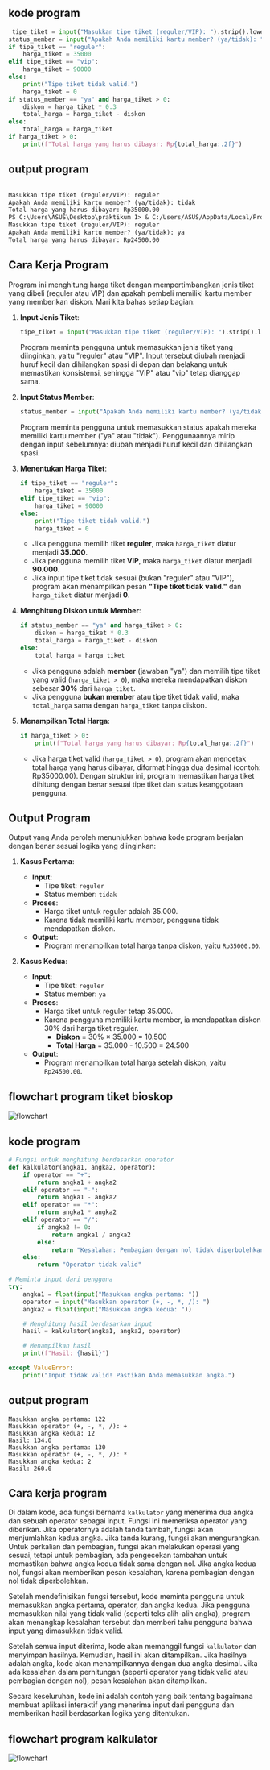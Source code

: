 ## kode program 
```python
 tipe_tiket = input("Masukkan tipe tiket (reguler/VIP): ").strip().lower()
status_member = input("Apakah Anda memiliki kartu member? (ya/tidak): ").strip().lower()
if tipe_tiket == "reguler":
    harga_tiket = 35000
elif tipe_tiket == "vip":
    harga_tiket = 90000
else:
    print("Tipe tiket tidak valid.")
    harga_tiket = 0
if status_member == "ya" and harga_tiket > 0:
    diskon = harga_tiket * 0.3
    total_harga = harga_tiket - diskon
else:
    total_harga = harga_tiket
if harga_tiket > 0:
    print(f"Total harga yang harus dibayar: Rp{total_harga:.2f}")
```

## output program
```markdown

Masukkan tipe tiket (reguler/VIP): reguler
Apakah Anda memiliki kartu member? (ya/tidak): tidak
Total harga yang harus dibayar: Rp35000.00
PS C:\Users\ASUS\Desktop\praktikum 1> & C:/Users/ASUS/AppData/Local/Programs/Python/Python313/python.exe "c:/Users/ASUS/Desktop/praktikum 1/bioskop.py"
Masukkan tipe tiket (reguler/VIP): reguler
Apakah Anda memiliki kartu member? (ya/tidak): ya
Total harga yang harus dibayar: Rp24500.00

```

## Cara Kerja Program
Program ini menghitung harga tiket dengan mempertimbangkan jenis tiket yang dibeli (reguler atau VIP) dan apakah pembeli memiliki kartu member yang memberikan diskon. Mari kita bahas setiap bagian:

1. **Input Jenis Tiket**:
   ```python
   tipe_tiket = input("Masukkan tipe tiket (reguler/VIP): ").strip().lower()
   ```
   Program meminta pengguna untuk memasukkan jenis tiket yang diinginkan, yaitu "reguler" atau "VIP". Input tersebut diubah menjadi huruf kecil dan dihilangkan spasi di depan dan belakang untuk memastikan konsistensi, sehingga "VIP" atau "vip" tetap dianggap sama.

2. **Input Status Member**:
   ```python
   status_member = input("Apakah Anda memiliki kartu member? (ya/tidak): ").strip().lower()
   ```
   Program meminta pengguna untuk memasukkan status apakah mereka memiliki kartu member ("ya" atau "tidak"). Penggunaannya mirip dengan input sebelumnya: diubah menjadi huruf kecil dan dihilangkan spasi.

3. **Menentukan Harga Tiket**:
   ```python
   if tipe_tiket == "reguler":
       harga_tiket = 35000
   elif tipe_tiket == "vip":
       harga_tiket = 90000
   else:
       print("Tipe tiket tidak valid.")
       harga_tiket = 0
   ```
   - Jika pengguna memilih tiket **reguler**, maka `harga_tiket` diatur menjadi **35.000**.
   - Jika pengguna memilih tiket **VIP**, maka `harga_tiket` diatur menjadi **90.000**.
   - Jika input tipe tiket tidak sesuai (bukan "reguler" atau "VIP"), program akan menampilkan pesan **"Tipe tiket tidak valid."** dan `harga_tiket` diatur menjadi **0**.

4. **Menghitung Diskon untuk Member**:
   ```python
   if status_member == "ya" and harga_tiket > 0:
       diskon = harga_tiket * 0.3
       total_harga = harga_tiket - diskon
   else:
       total_harga = harga_tiket
   ```
   - Jika pengguna adalah **member** (jawaban "ya") dan memilih tipe tiket yang valid (`harga_tiket > 0`), maka mereka mendapatkan diskon sebesar **30%** dari `harga_tiket`.
   - Jika pengguna **bukan member** atau tipe tiket tidak valid, maka `total_harga` sama dengan `harga_tiket` tanpa diskon.

5. **Menampilkan Total Harga**:
   ```python
   if harga_tiket > 0:
       print(f"Total harga yang harus dibayar: Rp{total_harga:.2f}")
   ```
   - Jika harga tiket valid (`harga_tiket > 0`), program akan mencetak total harga yang harus dibayar, diformat hingga dua desimal (contoh: Rp35000.00).
Dengan struktur ini, program memastikan harga tiket dihitung dengan benar sesuai tipe tiket dan status keanggotaan pengguna.

## Output Program 
Output yang Anda peroleh menunjukkan bahwa kode program berjalan dengan benar sesuai logika yang diinginkan:

1. **Kasus Pertama**:
   - **Input**:
     - Tipe tiket: `reguler`
     - Status member: `tidak`
   - **Proses**:
     - Harga tiket untuk reguler adalah 35.000.
     - Karena tidak memiliki kartu member, pengguna tidak mendapatkan diskon.
   - **Output**:
     - Program menampilkan total harga tanpa diskon, yaitu `Rp35000.00`.

2. **Kasus Kedua**:
   - **Input**:
     - Tipe tiket: `reguler`
     - Status member: `ya`
   - **Proses**:
     - Harga tiket untuk reguler tetap 35.000.
     - Karena pengguna memiliki kartu member, ia mendapatkan diskon 30% dari harga tiket reguler.
       - **Diskon** = 30% × 35.000 = 10.500
       - **Total Harga** = 35.000 - 10.500 = 24.500
   - **Output**:
     - Program menampilkan total harga setelah diskon, yaitu `Rp24500.00`.

## flowchart program tiket bioskop
 ![flowchart](Flowchartbioskop.png)

 
## kode program 
```python
# Fungsi untuk menghitung berdasarkan operator
def kalkulator(angka1, angka2, operator):
    if operator == "+":
        return angka1 + angka2
    elif operator == "-":
        return angka1 - angka2
    elif operator == "*":
        return angka1 * angka2
    elif operator == "/":
        if angka2 != 0:
            return angka1 / angka2
        else:
            return "Kesalahan: Pembagian dengan nol tidak diperbolehkan"
    else:
        return "Operator tidak valid"

# Meminta input dari pengguna
try:
    angka1 = float(input("Masukkan angka pertama: "))
    operator = input("Masukkan operator (+, -, *, /): ")
    angka2 = float(input("Masukkan angka kedua: "))

    # Menghitung hasil berdasarkan input
    hasil = kalkulator(angka1, angka2, operator)

    # Menampilkan hasil
    print(f"Hasil: {hasil}")

except ValueError:
    print("Input tidak valid! Pastikan Anda memasukkan angka.")
 ```

## output program
```
Masukkan angka pertama: 122
Masukkan operator (+, -, *, /): +
Masukkan angka kedua: 12
Hasil: 134.0
Masukkan angka pertama: 130 
Masukkan operator (+, -, *, /): *
Masukkan angka kedua: 2
Hasil: 260.0

```
## Cara kerja program

Di dalam kode, ada fungsi bernama `kalkulator` yang menerima dua angka dan sebuah operator sebagai input. Fungsi ini memeriksa operator yang diberikan. Jika operatornya adalah tanda tambah, fungsi akan menjumlahkan kedua angka. Jika tanda kurang, fungsi akan mengurangkan. Untuk perkalian dan pembagian, fungsi akan melakukan operasi yang sesuai, tetapi untuk pembagian, ada pengecekan tambahan untuk memastikan bahwa angka kedua tidak sama dengan nol. Jika angka kedua nol, fungsi akan memberikan pesan kesalahan, karena pembagian dengan nol tidak diperbolehkan.

Setelah mendefinisikan fungsi tersebut, kode meminta pengguna untuk memasukkan angka pertama, operator, dan angka kedua. Jika pengguna memasukkan nilai yang tidak valid (seperti teks alih-alih angka), program akan menangkap kesalahan tersebut dan memberi tahu pengguna bahwa input yang dimasukkan tidak valid.

Setelah semua input diterima, kode akan memanggil fungsi `kalkulator` dan menyimpan hasilnya. Kemudian, hasil ini akan ditampilkan. Jika hasilnya adalah angka, kode akan menampilkannya dengan dua angka desimal. Jika ada kesalahan dalam perhitungan (seperti operator yang tidak valid atau pembagian dengan nol), pesan kesalahan akan ditampilkan.

Secara keseluruhan, kode ini adalah contoh yang baik tentang bagaimana membuat aplikasi interaktif yang menerima input dari pengguna dan memberikan hasil berdasarkan logika yang ditentukan. 

## flowchart program kalkulator
 ![flowchart](Flowchartkalkulator.png)
